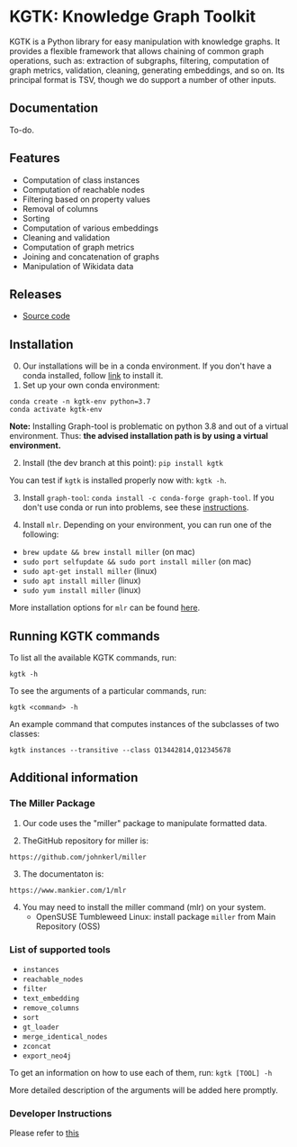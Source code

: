 # KGTK: Knowledge Graph Toolkit

KGTK is a Python library for easy manipulation with knowledge graphs. It provides a flexible framework that allows chaining of common graph operations, such as: extraction of subgraphs, filtering, computation of graph metrics, validation, cleaning, generating embeddings, and so on. Its principal format is TSV, though we do support a number of other inputs. 

## Documentation

To-do.

## Features

* Computation of class instances
* Computation of reachable nodes
* Filtering based on property values
* Removal of columns
* Sorting
* Computation of various embeddings
* Cleaning and validation
* Computation of graph metrics
* Joining and concatenation of graphs
* Manipulation of Wikidata data

## Releases

* [Source code](https://github.com/usc-isi-i2/kgtk/releases)

## Installation

0. Our installations will be in a conda environment. If you don't have a conda installed, follow [link](https://docs.conda.io/projects/conda/en/latest/user-guide/install/) to install it.
1. Set up your own conda environment:
```
conda create -n kgtk-env python=3.7
conda activate kgtk-env
```
 **Note:** Installing Graph-tool is problematic on python 3.8 and out of a virtual environment. Thus: **the advised installation path is by using a virtual environment.**

2. Install (the dev branch at this point): `pip install kgtk`

You can test if `kgtk` is installed properly now with: `kgtk -h`.

3. Install `graph-tool`: `conda install -c conda-forge graph-tool`. If you don't use conda or run into problems, see these [instructions](https://git.skewed.de/count0/graph-tool/-/wikis/installation-instructions). 

4. Install `mlr`. Depending on your environment, you can run one of the following:
  * `brew update && brew install miller` (on mac)
  * `sudo port selfupdate && sudo port install miller` (on mac)
  * `sudo apt-get install miller` (linux)
  * `sudo apt install miller` (linux)
  * `sudo yum install miller` (linux)
  
More installation options for `mlr` can be found [here](https://johnkerl.org/miller/doc/build.html).

## Running KGTK commands

To list all the available KGTK commands, run:

`kgtk -h`

To see the arguments of a particular commands, run:

`kgtk <command> -h`

An example command that computes instances of the subclasses of two classes:

`kgtk instances --transitive --class Q13442814,Q12345678`

## Additional information

### The Miller Package

1. Our code uses the "miller" package to manipulate formatted data.

2. TheGitHub repository for miller is:
```
https://github.com/johnkerl/miller
```
3. The documentaton is:
```
https://www.mankier.com/1/mlr
```
4. You may need to install the miller command (mlr) on your system.
   * OpenSUSE Tumbleweed Linux: install package `miller` from Main Repository (OSS)

### List of supported tools
* `instances`
* `reachable_nodes`
* `filter`
* `text_embedding`
* `remove_columns`
* `sort`
* `gt_loader`
* `merge_identical_nodes`
* `zconcat`
* `export_neo4j`

To get an information on how to use each of them, run:
`kgtk [TOOL] -h`

More detailed description of the arguments will be added here promptly.

### Developer Instructions

Please refer to [this](README_dev.md)
